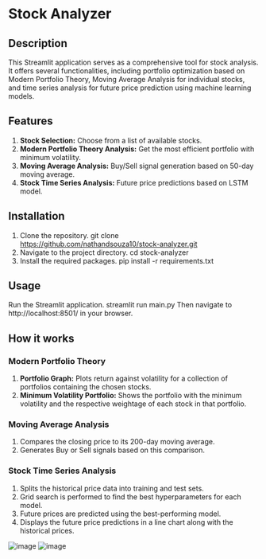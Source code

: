 # Stock Analyzer

## Description

This Streamlit application serves as a comprehensive tool for stock analysis. It offers several functionalities, including portfolio optimization based on Modern Portfolio Theory, Moving Average Analysis for individual stocks, and time series analysis for future price prediction using machine learning models.

## Features

1. **Stock Selection:** Choose from a list of available stocks.
2. **Modern Portfolio Theory Analysis:** Get the most efficient portfolio with minimum volatility.
3. **Moving Average Analysis:** Buy/Sell signal generation based on 50-day moving average.
4. **Stock Time Series Analysis:** Future price predictions based on LSTM model.

## Installation

1. Clone the repository.
    git clone https://github.com/nathandsouza10/stock-analyzer.git
2. Navigate to the project directory.
    cd stock-analyzer
3. Install the required packages.
    pip install -r requirements.txt

## Usage

Run the Streamlit application.
streamlit run main.py
Then navigate to http://localhost:8501/ in your browser.

## How it works

### Modern Portfolio Theory

1. **Portfolio Graph:** Plots return against volatility for a collection of portfolios containing the chosen stocks.
2. **Minimum Volatility Portfolio:** Shows the portfolio with the minimum volatility and the respective weightage of each stock in that portfolio.

### Moving Average Analysis

1. Compares the closing price to its 200-day moving average.
2. Generates Buy or Sell signals based on this comparison.

### Stock Time Series Analysis

1. Splits the historical price data into training and test sets.
2. Grid search is performed to find the best hyperparameters for each model.
3. Future prices are predicted using the best-performing model.
4. Displays the future price predictions in a line chart along with the historical prices.

![image](https://github.com/nathandsouza10/stock-analyzer/assets/85251596/6ec01353-a86e-4655-afc7-0212219bb23c)
![image](https://github.com/nathandsouza10/stock-analyzer/assets/85251596/46fe8671-1a1c-4124-a3a1-7f97520fe05b)
